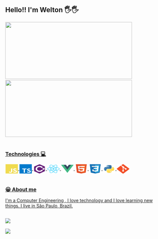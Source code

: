 ## Hello!! I'm Welton 🖐🖐

 <div>
  <a href="https://github.com/welton1986">
  <img width="400px" height="180em" src="https://github-readme-stats.vercel.app/api?username=welton1986&show_icons=true&theme=dracula&include_all_commits=true&count_private=true"/>
  <img width="400px" height="180em" src="https://github-readme-stats.vercel.app/api/top-langs/?username=welton1986&layout=compact&langs_count=7&theme=dracula"/>
</div> <br/>
 
 
 ### Technologies 💻

<div style="display: inline_block">
  <img align="center" alt="welton-Js" height="30" width="40" src="https://raw.githubusercontent.com/devicons/devicon/master/icons/javascript/javascript-plain.svg">
  <img align="center" alt="welton-Ts" height="30" width="40" src="https://raw.githubusercontent.com/devicons/devicon/master/icons/typescript/typescript-plain.svg">
   <img align="center" alt="welton-Ts" height="30" width="40" src="https://raw.githubusercontent.com/devicons/devicon/master/icons/csharp/csharp-plain.svg">
  <img align="center" alt="welton-React" height="30" width="40" src="https://raw.githubusercontent.com/devicons/devicon/master/icons/react/react-original.svg">
 <img align="center" alt="welton-Vuejs" height="30" width="40" src="https://raw.githubusercontent.com/devicons/devicon/master/icons/vuejs/vuejs-original.svg">
  <img align="center" alt="welton-HTML" height="30" width="40" src="https://raw.githubusercontent.com/devicons/devicon/master/icons/html5/html5-original.svg">
  <img align="center" alt="welton-CSS" height="30" width="40" src="https://raw.githubusercontent.com/devicons/devicon/master/icons/css3/css3-original.svg">
  <img align="center" alt="welton-Python" height="30" width="40" src="https://raw.githubusercontent.com/devicons/devicon/master/icons/python/python-original.svg">
 <img align="center" alt="welton-Git" height="30" width="40" src="https://raw.githubusercontent.com/devicons/devicon/master/icons/git/git-original.svg">
  
</div>  <br/>



  
  
  



### 😀 About me 

I'm a Computer Engineering , I love technology and I love learning new things.
I live in São Paulo, Brazil. <br/><br/>
 
 
 
  <div style="display: inline_block"> 
 
  <a href="https://www.linkedin.com/in/welton-cardoso-35394a112" target="_blank"><img src="https://img.shields.io/badge/-LinkedIn-%230077B5?style=for-the-badge&logo=linkedin&logoColor=white" target="_blank"></a> 
   
   <a href="https://www.youtube.com/channel/UC2DfgIR_svqSO1m77FNeLFA" target="_blank"><img src= "https://img.shields.io/badge/YouTube-FF0000?style=for-the-badge&logo=youtube&logoColor=white" target="_blank"></a> 
 

</div> 
 
 







